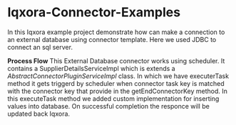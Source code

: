 # Iqxora-Connector-Examples

In this Iqxora  example project demonstrate how can make a connection to an external database using  connector template. Here we used JDBC to connect an sql server.


**Process Flow**
This External Database connector works using scheduler.
It contains a SupplierDetailsServiceImpl which is extends a  _AbstractConnectorPluginServiceImpl_ class.
In which we have executerTask method it gets triggerd by scheduler when connector task key is matched with the connector key that provide in the getEndConnectorKey method. 
In this executeTask method we added custom implementation for inserting values into database. 
On successful completion the responce will be updated back Iqxora.




    






